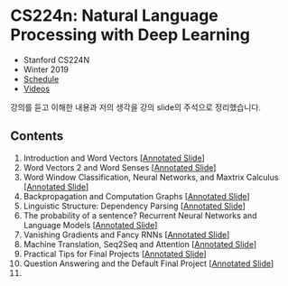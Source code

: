 # CS224n: Natural Language Processing with Deep Learning

* Stanford CS224N
* Winter 2019
* [Schedule](http://web.stanford.edu/class/cs224n/index.html#schedule)
* [Videos](https://www.youtube.com/playlist?list=PLoROMvodv4rOhcuXMZkNm7j3fVwBBY42z)

강의를 듣고 이해한 내용과 저의 생각을 강의 slide의 주석으로 정리했습니다.


## Contents

1. Introduction and Word Vectors [[Annotated Slide](https://github.com/gritmind/review/blob/master/media/class/cs224n-nlp-with-dl/annotated_slides/cs224n-2019-lecture01-wordvecs1_gritmind.pdf)]
2. Word Vectors 2 and Word Senses [[Annotated Slide](https://github.com/gritmind/review/blob/master/media/class/cs224n-nlp-with-dl/annotated_slides/cs224n-2019-lecture02-wordvecs2_gritmind.pdf)]
3. Word Window Classification, Neural Networks, and Maxtrix Calculus [[Annotated Slide](https://github.com/gritmind/review/blob/master/media/class/cs224n-nlp-with-dl/cs224n-2019-lecture03-neuralnets_gritmind.pdf)]
4. Backpropagation and Computation Graphs [[Annotated Slide](https://github.com/gritmind/review/blob/master/media/class/cs224n-nlp-with-dl/cs224n-2019-lecture04-backprop_gritmind.pdf)]
5. Linguistic Structure: Dependency Parsing [[Annotated Slide](https://github.com/gritmind/review/blob/master/media/class/cs224n-nlp-with-dl/cs224n-2019-lecture05-dep-parsing_gritmind.pdf)]
6. The probability of a sentence? Recurrent Neural Networks and Language Models [[Annotated Slide](https://github.com/gritmind/review/blob/master/media/class/cs224n-nlp-with-dl/cs224n-2019-lecture06-rnnlm_grtimind.pdf)]
7. Vanishing Gradients and Fancy RNNs [[Annotated Slide](https://github.com/gritmind/review/blob/master/media/class/cs224n-nlp-with-dl/cs224n-2019-lecture07-fancy-rnn_gritmind.pdf)]
8. Machine Translation, Seq2Seq and Attention [[Annotated Slide](https://github.com/gritmind/review/blob/master/media/class/cs224n-nlp-with-dl/cs224n-2019-lecture08-nmt_gritmind.pdf)]
9. Practical Tips for Final Projects [[Annotated Slide](https://github.com/gritmind/review/blob/master/media/class/cs224n-nlp-with-dl/cs224n-2019-lecture09-final-projects_gritmind.pdf)]
10. Question Answering and the Default Final Project [[Annotated Slide](https://github.com/gritmind/review/blob/master/media/class/cs224n-nlp-with-dl/cs224n-2019-lecture10-QA_gritmind.pdf)]
11. 










